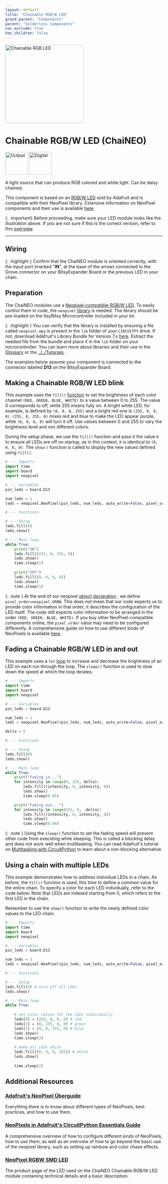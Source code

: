 ```yaml
---
layout: default
title: "Chainable RGB/W LED"
grand_parent: "Components"
parent: "Solderless Components"
nav_exclude: true
has_children: false
---
```


<img src="assets/ChaiNEO-RGBW.png" alt="Chainable RGB LED" width="250"/>

# Chainable RGB/W LED (ChaiNEO)
<a href="../../glossary/glossary"><img src="../../glossary/assets/output.png" alt="Output" width="72"/></a> <a href="../../glossary/glossary"><img src="../../glossary/assets/digital.png" alt="Digital" width="72"/></a>

A light source that can produce RGB colored and white light. Can be daisy chained. 

This component is based on an [RGB/W LED](https://www.adafruit.com/product/2758) sold by Adafruit and is compatible with their NeoPixel library. Extensive information on NeoPixel components and their use is available [here](https://learn.adafruit.com/adafruit-neopixel-uberguide/the-magic-of-neopixels).


{: .important}
Before proceeding, make sure your LED module looks like the illustration above. If you are not sure if this is the correct version, refer to this [overview](chainable-led).

---

## Wiring

{: .highlight }
Confirm that the ChaiNEO module is oriented correctly, with the input port (marked "**IN**", at the base of the arrow) connected to the Grove connector on your BitsyExpander Board or the previous LED in your chain.

## Preparation

The ChaiNEO modules use a [Neopixel-compatible RGB/W LED](https://www.adafruit.com/product/2758). To easily control them in code, the `neopixel` [library](../../glossary/glossary) is needed. The library should be pre-loaded on the ItsyBitsy Microcontroller included in your kit. 

{: .highlight }
You can verify that the library is installed by ensuring a file called `neopixel.mpy` is present in the `lib` folder of your `CIRCUITPY` drive. If not, download Adafruit's Library Bundle for Version 7.x [here](https://circuitpython.org/libraries). Extract the needed file from the bundle and place it in the `lib` folder on your microcontroller. You can learn more about libraries and their use in the [Glossary](../../glossary/glossary) or the [../../Tutorials](/Tutorials).

The examples below assume your component is connected to the connector labeled  **D13** on the BitsyExpander Board.

## Making a Chainable RGB/W LED blink

This example uses the `fill()` [function](../../glossary/glossary) to set the brightness of each color channel `(RED, GREEN, BLUE, WHITE)` to a value between 0 to 255. The value 0 corresponds to off, while 255 means fully on. A bright white LED, for example, is defined by `(0, 0, 0, 255)` and a bright red one is `(255, 0, 0, 0)`. `(255, 0, 255, 0)` mixes red and blue to make the LED appear purple, while `(0, 0, 0, 0)` will turn it off. Use values between 0 and 255 to vary the brightness level and mix different colors.

During the setup phase, we use the `fill()` function and pass it the value `0` to ensure all LEDs are off on startup, as in this context, `0` is identical to `(0, 0, 0, 0)`. The `show()` function is called to display the new values defined using `fill()`.

```python
# --- Imports
import time
import board
import neopixel

# --- Variables
pin_leds = board.D13

num_leds = 1 
leds = neopixel.NeoPixel(pin_leds, num_leds, auto_write=False, pixel_order=neopixel.GRBW)

# --- Functions

# --- Setup
leds.fill(0)
leds.show()

# --- Main loop
while True:
    print("ON")
    leds.fill((255, 0, 255, 0))
    leds.show()
    time.sleep(1)
    
    print("OFF")
    leds.fill((0, 0, 0, 0))
    leds.show()
    time.sleep(1)
```

{: .note }
At the end of our neopixel [object](../../glossary/glossary)  [declaration](../../glossary/glossary) , we define `pixel_order=neopixel.GRBW`. This does *not* mean that our code expects us to provide color information in that order; it describes the configuration of the LED itself. The code still expects color information to be arranged in the order `(RED, GREEN, BLUE, WHITE)`. If you buy other NeoPixel-compatible components online, the `pixel_order` value may need to be configured differently. A comprehensive guide on how to use different kinds of NeoPixels is available [here](https://learn.adafruit.com/circuitpython-essentials/circuitpython-neopixel).

## Fading a Chainable RGB/W LED in and out

This example uses a `for` [loop](../../glossary/glossary) to increase and decrease the brightness of an LED on each run through the loop. The `sleep()` function is used to slow down the speed at which the loop iterates. 

```python
# --- Imports
import time
import board
import neopixel

# --- Variables
pin_leds = board.D13

num_leds = 1 
leds = neopixel.NeoPixel(pin_leds, num_leds, auto_write=False, pixel_order=neopixel.GRBW)

delta = 5

# --- Functions

# --- Setup
leds.fill(0)
leds.show()

# --- Main loop
while True:
    print("Fading in...")
    for intensity in range(0, 255, delta):
        leds.fill((intensity, 0, intensity, 0))
        leds.show()
        time.sleep(0.05)

    print("Fading out...")
    for intensity in range(255, 0, -delta):
        leds.fill((intensity, 0, intensity, 0))
        leds.show()
        time.sleep(0.04)
```

{: .note }
Using the `sleep()` function to set the fading speed will prevent other code from executing while sleeping. This is called a blocking delay and does not work well when multitasking. You can read Adafruit's tutorial on [Multitasking with CircuitPython](https://learn.adafruit.com/multi-tasking-with-circuitpython/no-sleeping) to learn about a non-blocking alternative.

## Using a chain with multiple LEDs

This example demonstrates how to address individual LEDs in a chain. As before, the `fill()` function is used, this time to define a common value for the entire chain. To specify a color for each LED individually, refer to the code below. Note that LEDs are indexed starting from 0, which refers to the first LED in the chain.

Remember to use the `show()` function to write the newly defined color values to the LED chain.

```python
# --- Imports
import time
import board
import neopixel

# --- Variables
pin_leds = board.D13

num_leds = 3
leds = neopixel.NeoPixel(pin_leds, num_leds, auto_write=False, pixel_order=neopixel.GRBW)

# --- Functions

# --- Setup
leds.fill(0) # turn off all LEDs
leds.show()

# --- Main loop
while True:
    
    # set color values for the LEDs individually
    leds[0] = (255, 0, 0, 0) # red
    leds[1] = (0, 255, 0, 0) # green
    leds[2] = (0, 0, 255, 0) # blue
    leds.show()
    time.sleep(2)
    
    # make all LEDs white
    leds.fill((0, 0, 0, 255)) # white
    leds.show()
    
    time.sleep(2)
```



## Additional Resources

###  [Adafruit's NeoPixel Überguide](https://learn.adafruit.com/adafruit-neopixel-uberguide/the-magic-of-neopixels)
Everything there is to know about different types of NeoPixels, best practices, and how to use them.

### [NeoPixels in Adafruit's CircuitPython Essentials Guide](https://learn.adafruit.com/circuitpython-essentials/circuitpython-neopixel)
A comprehensive overview of how to configure different kinds of NeoPixels, how to use them, as well as an overview of how to go beyond the basic use of the neopixel library, such as setting up rainbow and color chase effects.

### [NeoPixel RGBW SMD LED](https://www.adafruit.com/product/2758) 
The product page of the LED used on the ChaiNEO Chainable RGB/W LED module containing technical details and a basic description.